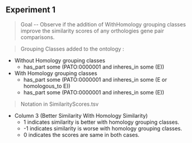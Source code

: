 ## Experiment 1
>Goal -- Observe if the addition of WithHomology grouping classes improve the similarity scores of any orthologies gene pair comparisons.

>Grouping Classes added to the ontology : 
  * Without Homology grouping classes
    * has\_part some (PATO:0000001 and inheres\_in some (E))
  * With Homology grouping classes
    *  has\_part some (PATO:0000001 and inheres\_in some (E or homologous\_to E)) 
    *  has\_part some (PATO:0000001 and inheres\_in some (E))

>Notation in SimilarityScores.tsv
 * Column 3 (Better Similarity With Homology	Similarity) 
   * 1 indicates similarity is better with homology grouping classes.
   * -1 indicates similarity is worse with homology grouping classes.
   * 0 indicates the scores are same in both cases.